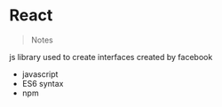 # React



> Notes

js library used to create interfaces
created by facebook


- javascript
- ES6 syntax
- npm


